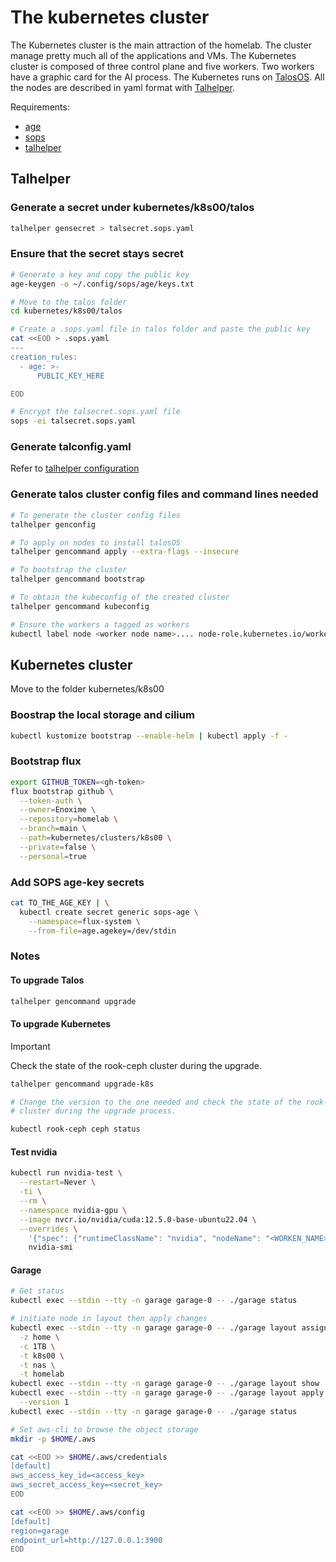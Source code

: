 # The kubernetes cluster

The Kubernetes cluster is the main attraction of the homelab. The cluster manage
pretty much all of the applications and VMs. The Kubernetes cluster is composed
of three control plane and five workers. Two workers have a graphic card for the
AI process. The Kubernetes runs on [TalosOS](https://www.talos.dev/). All the
nodes are described in yaml format with
[Talhelper](https://budimanjojo.github.io/talhelper/latest/).

Requirements:

- [age](https://github.com/FiloSottile/age)
- [sops](https://github.com/getsops/sops)
- [talhelper](https://budimanjojo.github.io/talhelper/latest/)

## Talhelper

### Generate a secret under kubernetes/k8s00/talos

```bash
talhelper gensecret > talsecret.sops.yaml
```

### Ensure that the secret stays secret

```bash
# Generate a key and copy the public key
age-keygen -o ~/.config/sops/age/keys.txt

# Move to the talos folder
cd kubernetes/k8s00/talos

# Create a .sops.yaml file in talos folder and paste the public key
cat <<EOD > .sops.yaml
---
creation_rules:
  - age: >-
      PUBLIC_KEY_HERE

EOD

# Encrypt the talsecret.sops.yaml file
sops -ei talsecret.sops.yaml
```

### Generate talconfig.yaml

Refer to
[talhelper configuration](https://budimanjojo.github.io/talhelper/latest/reference/configuration/)

### Generate talos cluster config files and command lines needed

```bash
# To generate the cluster config files
talhelper genconfig

# To apply on nodes to install talosOS
talhelper gencommand apply --extra-flags --insecure

# To bootstrap the cluster
talhelper gencommand bootstrap

# To obtain the kubeconfig of the created cluster
talhelper gencommand kubeconfig

# Ensure the workers a tagged as workers
kubectl label node <worker node name>.... node-role.kubernetes.io/worker=worker
```

## Kubernetes cluster

Move to the folder kubernetes/k8s00

### Boostrap the local storage and cilium

```bash
kubectl kustomize bootstrap --enable-helm | kubectl apply -f -
```

### Bootstrap flux

```bash
export GITHUB_TOKEN=<gh-token>
flux bootstrap github \
  --token-auth \
  --owner=Enoxime \
  --repository=homelab \
  --branch=main \
  --path=kubernetes/clusters/k8s00 \
  --private=false \
  --personal=true
```

### Add SOPS age-key secrets

```bash
cat TO_THE_AGE_KEY | \
  kubectl create secret generic sops-age \
    --namespace=flux-system \
    --from-file=age.agekey=/dev/stdin
```

### Notes

#### To upgrade Talos

```bash
talhelper gencommand upgrade
```

#### To upgrade Kubernetes

> [!IMPORTANT]
> Check the state of the rook-ceph cluster during the upgrade.

```bash
talhelper gencommand upgrade-k8s

# Change the version to the one needed and check the state of the rook-ceph
# cluster during the upgrade process.

kubectl rook-ceph ceph status
```

#### Test nvidia

```bash
kubectl run nvidia-test \
  --restart=Never \
  -ti \
  --rm \
  --namespace nvidia-gpu \
  --image nvcr.io/nvidia/cuda:12.5.0-base-ubuntu22.04 \
  --overrides \
    '{"spec": {"runtimeClassName": "nvidia", "nodeName": "<WORKEN_NAME>"}}' \
    nvidia-smi
```

#### Garage

```bash
# Get status
kubectl exec --stdin --tty -n garage garage-0 -- ./garage status

# initiate node in layout then apply changes
kubectl exec --stdin --tty -n garage garage-0 -- ./garage layout assign NODE-ID \
  -z home \
  -c 1TB \
  -t k8s00 \
  -t nas \
  -t homelab
kubectl exec --stdin --tty -n garage garage-0 -- ./garage layout show
kubectl exec --stdin --tty -n garage garage-0 -- ./garage layout apply \
  --version 1
kubectl exec --stdin --tty -n garage garage-0 -- ./garage status

# Set aws-cli to browse the object storage
mkdir -p $HOME/.aws

cat <<EOD >> $HOME/.aws/credentials
[default]
aws_access_key_id=<access_key>
aws_secret_access_key=<secret_key>
EOD

cat <<EOD >> $HOME/.aws/config
[default]
region=garage
endpoint_url=http://127.0.0.1:3900
EOD
```
